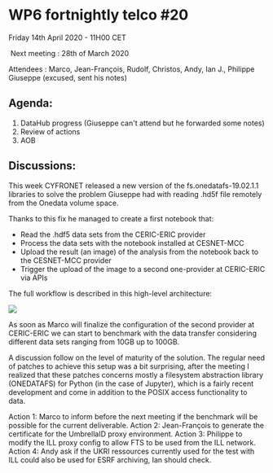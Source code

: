#  WP6 fortnightly telco #20

Friday 14th April 2020 - 11H00 CET

​	Next meeting : 28th of March 2020

Attendees :  Marco, Jean-François, Rudolf, Christos, Andy, Ian J., Philippe
Giuseppe (excused, sent his notes)


## Agenda:

1. DataHub progress (Giuseppe can't attend but he forwarded some notes)
2. Review of actions
3. AOB

## Discussions:

This week CYFRONET released a new version of the fs.onedatafs-19.02.1.1 libraries to solve the
problem Giuseppe had with reading .hd5f file remotely from the Onedata volume space.

Thanks to this fix he managed to create a first notebook that:

- Read the .hdf5 data sets from the CERIC-ERIC provider
- Process the data sets with the notebook installed at CESNET-MCC
- Upload the result (an image) of the analysis from the notebook back to the CESNET-MCC provider
- Trigger the upload of the image to a second one-provider at CERIC-ERIC via APIs

The full workflow is described in this high-level architecture:

![](https://raw.githubusercontent.com/panosc-eu/panosc/master/Work%20Packages/WP6%20EOSC%20Integration/Materials/OneData%20Pilot%20architecture.png)

As soon as Marco will finalize the configuration of the second provider at CERIC-ERIC we can start to benchmark with the data transfer considering different data sets ranging from 10GB up to 100GB.

A discussion follow on the level of maturity of the solution. The regular need of patches to achieve this setup was a bit surprising, after the meeting  I realized that these patches concerns  mostly a filesystem abstraction library (ONEDATAFS) for Python (in the case of Jupyter), which is a fairly recent development and come in addition to the POSIX access functionality to data.

Action 1: Marco to inform before the next meeting  if the benchmark will be possible for the current deliverable.
Action 2: Jean-François to generate the certificate for the UmbrellaID proxy environment.
Action 3: Philippe to modify the ILL proxy config to allow FTS to be used from the ILL network.
Action 4: Andy ask if the UKRI ressources currently used for the test with ILL could also be used for ESRF archiving, Ian should check.